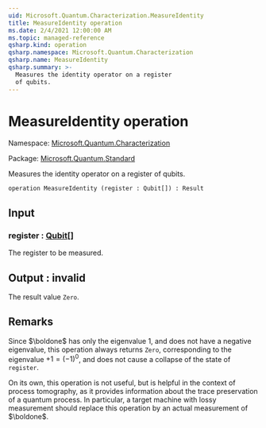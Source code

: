 ```yaml
---
uid: Microsoft.Quantum.Characterization.MeasureIdentity
title: MeasureIdentity operation
ms.date: 2/4/2021 12:00:00 AM
ms.topic: managed-reference
qsharp.kind: operation
qsharp.namespace: Microsoft.Quantum.Characterization
qsharp.name: MeasureIdentity
qsharp.summary: >-
  Measures the identity operator on a register
  of qubits.
---
```


# MeasureIdentity operation

Namespace: [Microsoft.Quantum.Characterization](xref:Microsoft.Quantum.Characterization)

Package: [Microsoft.Quantum.Standard](https://nuget.org/packages/Microsoft.Quantum.Standard)


Measures the identity operator on a registerof qubits.

```qsharp
operation MeasureIdentity (register : Qubit[]) : Result
```


## Input

### register : [Qubit](xref:microsoft.quantum.lang-ref.qubit)[]

The register to be measured.



## Output : __invalid<Result>__

The result value `Zero`.

## Remarks

Since $\boldone$ has only the eigenvalue $1$, and does nothave a negative eigenvalue, this operation always returns`Zero`, corresponding to the eigenvalue $+1 = (-1)^0$,and does not cause a collapse of the state of `register`.On its own, this operation is not useful, but is helpfulin the context of process tomography, as it providesinformation about the trace preservation of a quantum process.In particular, a target machine with lossy measurement shouldreplace this operation by an actual measurement of $\boldone$.